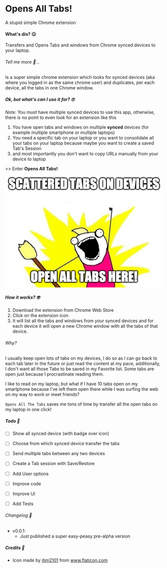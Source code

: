 # Opens All Tabs!

A stupid simple Chrome extension 

#### What's dis? 😐

Transfers and Opens Tabs and windows from Chrome synced devices to your laptop.

###### Tell me more 🤨...

Is a super simple chrome extension which looks for synced devices (aka where you logged in as the same chrome user) and duplicates, per each device, all the tabs in one Chrome window.


##### Ok, but what's can I use it for? 🙄 

_Note:_ You must have multiple synced devices to use this app, otherwise, there is no point to even look for an extension like this

1. You have open tabs and windows on multiple __synced__ devices (for example multiple smartphone or multiple laptops)
1. You need a specific tab on your laptop or you want to consolidate all your tabs on your laptop because maybe you want to create a saved Tab's Session
1. and most importantly you don't want to copy URLs manually from your device to laptop

\>\> Enter **Opens All Tabs!**

![Opens All Tabs Meme](oatb.jpeg)


##### How it works? 🤓

1. Download the extension from Chrome Web Store
1. Click on the extension icon
1. It will list all the tabs and windows from your synced devices and for each device it will open a new Chrome window with all the tabs of that device.

###### Why?

I usually keep open lots of tabs on my devices, I do so as I can go back to each tab later in the future or just read the content at my pace, additionally, I don't want all those Tabs to be saved in my Favorite list.
Some tabs are open just because I procrastinate reading them.

I like to read on my laptop, but what if I have 10 tabs open on my smartphone because I've left them open there while I was surfing the web on my way to work or meet friends?

`Opens All The Tabs` saves me tons of time by transfer all the open tabs on my laptop in one click!  

##### Todo 📝

- [ ] Show all synced device (with badge over icon)
- [ ] Choose from which synced device transfer the tabs
- [ ] Send multiple tabs between any two devices
- [ ] Create a Tab session with Save/Restore
- [ ] Add User options
- [ ] Improve code
- [ ] Improve UI
- [ ] Add Tests


###### Changelog 📗

- v0.0.1:
	- Just published a super easy-peasy pre-alpha version


##### Credits 🧩

- Icon made by <a href="https://www.flaticon.com/authors/itim2101" title="itim2101">itim2101</a> from <a href="https://www.flaticon.com/" title="Flaticon">www.flaticon.com</a></div>